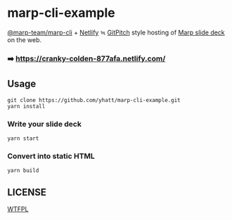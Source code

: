 # marp-cli-example

[@marp-team/marp-cli](https://github.com/marp-team/marp-cli) + [Netlify](https://www.netlify.com/) ≒ [GitPitch](https://gitpitch.com/) style hosting of [Marp slide deck](https://github.com/marp-team/marp-core) on the web.

### :arrow_right: https://cranky-colden-877afa.netlify.com/

## Usage

```
git clone https://github.com/yhatt/marp-cli-example.git
yarn install
```

### Write your slide deck

```
yarn start
```

### Convert into static HTML

```
yarn build
```

## LICENSE

[WTFPL](/LICENSE)

